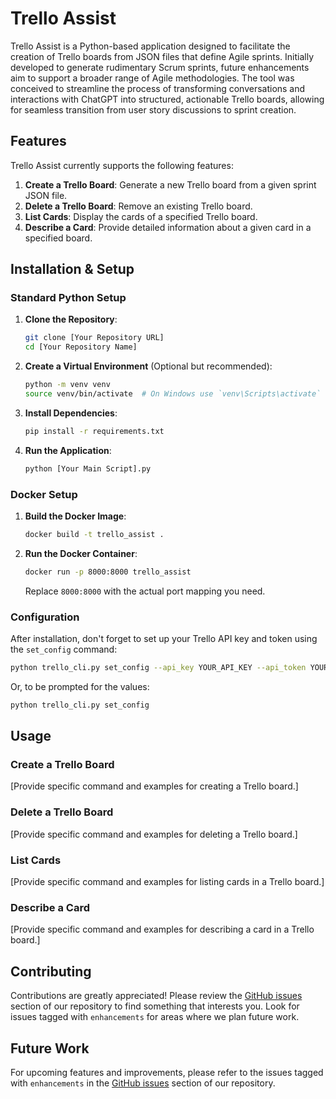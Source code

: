 # Trello Assist

Trello Assist is a Python-based application designed to facilitate the creation of Trello boards from JSON files that define Agile sprints. Initially developed to generate rudimentary Scrum sprints, future enhancements aim to support a broader range of Agile methodologies. The tool was conceived to streamline the process of transforming conversations and interactions with ChatGPT into structured, actionable Trello boards, allowing for seamless transition from user story discussions to sprint creation.

## Features

Trello Assist currently supports the following features:

1. **Create a Trello Board**: Generate a new Trello board from a given sprint JSON file.
2. **Delete a Trello Board**: Remove an existing Trello board.
3. **List Cards**: Display the cards of a specified Trello board.
4. **Describe a Card**: Provide detailed information about a given card in a specified board.

## Installation & Setup

### Standard Python Setup

1. **Clone the Repository**:
   ```sh
   git clone [Your Repository URL]
   cd [Your Repository Name]
   ```

2. **Create a Virtual Environment** (Optional but recommended):
   ```sh
   python -m venv venv
   source venv/bin/activate  # On Windows use `venv\Scripts\activate`
   ```

3. **Install Dependencies**:
   ```sh
   pip install -r requirements.txt
   ```

4. **Run the Application**:
   ```sh
   python [Your Main Script].py
   ```

### Docker Setup

1. **Build the Docker Image**:
   ```sh
   docker build -t trello_assist .
   ```

2. **Run the Docker Container**:
   ```sh
   docker run -p 8000:8000 trello_assist
   ```

   Replace `8000:8000` with the actual port mapping you need.

### Configuration

After installation, don't forget to set up your Trello API key and token using the `set_config` command:

```sh
python trello_cli.py set_config --api_key YOUR_API_KEY --api_token YOUR_API_TOKEN
```

Or, to be prompted for the values:

```sh
python trello_cli.py set_config
```

## Usage

### Create a Trello Board

[Provide specific command and examples for creating a Trello board.]

### Delete a Trello Board

[Provide specific command and examples for deleting a Trello board.]

### List Cards

[Provide specific command and examples for listing cards in a Trello board.]

### Describe a Card

[Provide specific command and examples for describing a card in a Trello board.]

## Contributing

Contributions are greatly appreciated! Please review the [GitHub issues](https://github.com/mbeauv/trello_assist/issues) section of our repository to find something that interests you. Look for issues tagged with `enhancements` for areas where we plan future work.

## Future Work

For upcoming features and improvements, please refer to the issues tagged with `enhancements` in the [GitHub issues](https://github.com/mbeauv/trello_assist/issues) section of our repository.
```

